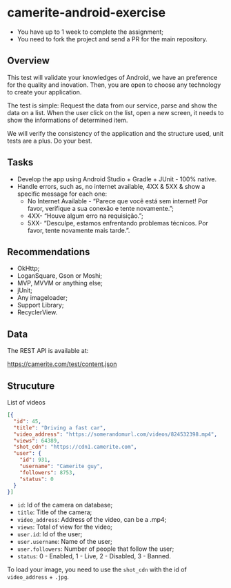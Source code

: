 # camerite-android-exercise

- You have up to 1 week to complete the assignment;
- You need to fork the project and send a PR for the main repository.

Overview
--------

This test will validate your knowledges of Android, we have an preference for the quality and inovation. Then, you are open to choose any technology to create your application.

The test is simple: Request the data from our service, parse and show the data on a list. When the user click on the list, open a new screen, it needs to show the informations of determined item.

We will verify the consistency of the application and the structure used, unit tests are a plus. Do your best.

Tasks
-----

- Develop the app using Android Studio + Gradle + JUnit ­- 100% native.
- Handle errors, such as, no internet available, 4XX & 5XX & show a specific message for each one:
  * No Internet Available - “Parece que você está sem internet! Por favor, verifique a sua conexão e tente novamente.”;
  * 4XX- “Houve algum erro na requisição.”;
  * 5XX- “Desculpe, estamos enfrentando problemas técnicos. Por favor, tente novamente mais tarde.”.

Recommendations
---------------

- OkHttp;
- LoganSquare, Gson or Moshi;
- MVP, MVVM or anything else;
- jUnit;
- Any imageloader;
- Support Library;
- RecyclerView.

Data
----

The REST API is available at:

https://camerite.com/test/content.json

Strucuture
----------

List of videos

```json
[{
  "id": 45,
  "title": "Driving a fast car",
  "video_address": "https://somerandomurl.com/videos/824532398.mp4",
  "views": 64389,
  "shot_cdn": "https://cdn1.camerite.com",
  "user": {
    "id": 931,
    "username": "Camerite guy",
    "followers": 8753,
    "status": 0
  }
}]
```

- `id`: Id of the camera on database;
- `title`: Title of the camera;
- `video_address`: Address of the video, can be a .mp4;
- `views`: Total of view for the video;
- `user.id`: Id of the user;
- `user.username`: Name of the user;
- `user.followers`: Number of people that follow the user;
- `status`: 0 - Enabled, 1 - Live, 2 - Disabled, 3 - Banned.

To load your image, you need to use the `shot_cdn` with the id of `video_address` + `.jpg`.